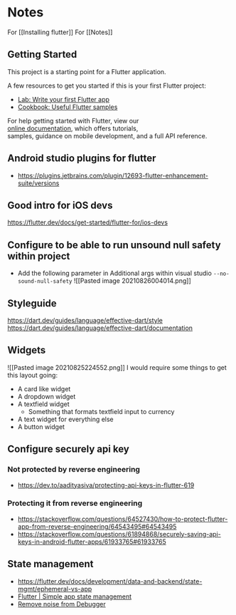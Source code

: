 # Notes
For [[Installing flutter]]
For [[Notes]]

## Getting Started  
  
This project is a starting point for a Flutter application.  
  
A few resources to get you started if this is your first Flutter project:  
  
- [Lab: Write your first Flutter app](https://flutter.dev/docs/get-started/codelab)  
- [Cookbook: Useful Flutter samples](https://flutter.dev/docs/cookbook)  
  
For help getting started with Flutter, view our  
[online documentation](https://flutter.dev/docs), which offers tutorials,  
samples, guidance on mobile development, and a full API reference.

## Android studio plugins for flutter
- https://plugins.jetbrains.com/plugin/12693-flutter-enhancement-suite/versions

## Good intro for iOS devs
https://flutter.dev/docs/get-started/flutter-for/ios-devs

## Configure to be able to run unsound null safety within project
* Add the following parameter in Additional args within visual studio
`--no-sound-null-safety`
![[Pasted image 20210826004014.png]]

## Styleguide
https://dart.dev/guides/language/effective-dart/style
https://dart.dev/guides/language/effective-dart/documentation

## Widgets
![[Pasted image 20210825224552.png]]
I would require some things to get this layout going:
* A card like widget
* A dropdown widget
* A textfield widget
	* Something that formats textfield input to currency
* A text widget for everything else
* A button widget

## Configure securely api key

### Not protected by reverse engineering
- https://dev.to/aadityasiva/protecting-api-keys-in-flutter-619

### Protecting it from reverse engineering
- https://stackoverflow.com/questions/64527430/how-to-protect-flutter-app-from-reverse-engineering/64543495#64543495
- https://stackoverflow.com/questions/61894868/securely-saving-api-keys-in-android-flutter-apps/61933765#61933765


## State management
- https://flutter.dev/docs/development/data-and-backend/state-mgmt/ephemeral-vs-app
- [Flutter | Simple app state management](https://flutter.dev/docs/development/data-and-backend/state-mgmt/simple)
- [Remove noise from Debugger](https://newbedev.com/flutter-disable-system-debug-messages-in-run-tab)
